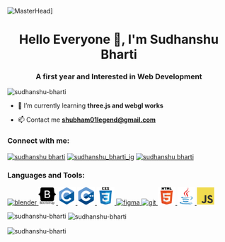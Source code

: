 


![MasterHead](https://www.google.com/search?client=ms-android-samsung-ss&sxsrf=APwXEdcqPCFl4STCg6HiyOtOSK2CTo8VoQ:1684916283857&q=coding+guy+.gif+animated&tbm=isch&sa=X&ved=2ahUKEwjz_sykwo3_AhVT4DgGHVndB8sQ0pQJegQIJhAB&biw=458&bih=916&dpr=2.36#imgrc=55jyr3BK5duBpM)]<h1 align="center">Hello Everyone 👋, I'm Sudhanshu Bharti</h1>
<h3 align="center">A first year and Interested in Web Development</h3>

<p align="left"> <img src="https://komarev.com/ghpvc/?username=sudhanshu-bharti&label=Profile%20views&color=0e75b6&style=flat" alt="sudhanshu-bharti" /> </p>

- 🌱 I’m currently learning **three.js and webgl works**

- 📫 Contact me **shubham01legend@gmail.com**

<h3 align="left">Connect with me:</h3>
<p align="left">
<a href="https://linkedin.com/in/sudhanshu bharti" target="blank"><img align="center" src="https://raw.githubusercontent.com/rahuldkjain/github-profile-readme-generator/master/src/images/icons/Social/linked-in-alt.svg" alt="sudhanshu bharti" height="30" width="40" /></a>
<a href="https://instagram.com/sudhanshu_bharti_ig" target="blank"><img align="center" src="https://raw.githubusercontent.com/rahuldkjain/github-profile-readme-generator/master/src/images/icons/Social/instagram.svg" alt="sudhanshu_bharti_ig" height="30" width="40" /></a>
<a href="https://www.behance.net/sudhanshu bharti" target="blank"><img align="center" src="https://raw.githubusercontent.com/rahuldkjain/github-profile-readme-generator/master/src/images/icons/Social/behance.svg" alt="sudhanshu bharti" height="30" width="40" /></a>
</p>

<h3 align="left">Languages and Tools:</h3>
<p align="left"> <a href="https://www.blender.org/" target="_blank" rel="noreferrer"> <img src="https://download.blender.org/branding/community/blender_community_badge_white.svg" alt="blender" width="40" height="40"/> </a> <a href="https://getbootstrap.com" target="_blank" rel="noreferrer"> <img src="https://raw.githubusercontent.com/devicons/devicon/master/icons/bootstrap/bootstrap-plain-wordmark.svg" alt="bootstrap" width="40" height="40"/> </a> <a href="https://www.cprogramming.com/" target="_blank" rel="noreferrer"> <img src="https://raw.githubusercontent.com/devicons/devicon/master/icons/c/c-original.svg" alt="c" width="40" height="40"/> </a> <a href="https://www.w3schools.com/cpp/" target="_blank" rel="noreferrer"> <img src="https://raw.githubusercontent.com/devicons/devicon/master/icons/cplusplus/cplusplus-original.svg" alt="cplusplus" width="40" height="40"/> </a> <a href="https://www.w3schools.com/css/" target="_blank" rel="noreferrer"> <img src="https://raw.githubusercontent.com/devicons/devicon/master/icons/css3/css3-original-wordmark.svg" alt="css3" width="40" height="40"/> </a> <a href="https://www.figma.com/" target="_blank" rel="noreferrer"> <img src="https://www.vectorlogo.zone/logos/figma/figma-icon.svg" alt="figma" width="40" height="40"/> </a> <a href="https://git-scm.com/" target="_blank" rel="noreferrer"> <img src="https://www.vectorlogo.zone/logos/git-scm/git-scm-icon.svg" alt="git" width="40" height="40"/> </a> <a href="https://www.w3.org/html/" target="_blank" rel="noreferrer"> <img src="https://raw.githubusercontent.com/devicons/devicon/master/icons/html5/html5-original-wordmark.svg" alt="html5" width="40" height="40"/> </a> <a href="https://www.java.com" target="_blank" rel="noreferrer"> <img src="https://raw.githubusercontent.com/devicons/devicon/master/icons/java/java-original.svg" alt="java" width="40" height="40"/> </a> <a href="https://developer.mozilla.org/en-US/docs/Web/JavaScript" target="_blank" rel="noreferrer"> <img src="https://raw.githubusercontent.com/devicons/devicon/master/icons/javascript/javascript-original.svg" alt="javascript" width="40" height="40"/> </a> </p>

<p><img align="left" src="https://github-readme-stats.vercel.app/api/top-langs?username=sudhanshu-bharti&show_icons=true&locale=en&layout=compact" alt="sudhanshu-bharti" /></p>

<p>&nbsp;<img align="center" src="https://github-readme-stats.vercel.app/api?username=sudhanshu-bharti&show_icons=true&locale=en" alt="sudhanshu-bharti" /></p>

<p><img align="center" src="https://github-readme-streak-stats.herokuapp.com/?user=sudhanshu-bharti&" alt="sudhanshu-bharti" /></p>